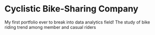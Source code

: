 # Cyclistic Bike-Sharing Company
My first portfolio ever to break into data analytics field!
The study of bike riding trend among member and casual riders
